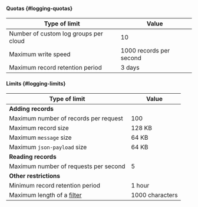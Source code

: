 #### Quotas {#logging-quotas}

| Type of limit | Value |
| ----- | ----- |
| Number of custom log groups per cloud | 10 |
| Maximum write speed | 1000 records per second |
| Maximum record retention period | 3 days |

#### Limits {#logging-limits}

| Type of limit | Value |
| ----- | ----- |
| **Adding records** |
| Maximum number of records per request | 100 |
| Maximum record size | 128 KB |
| Maximum `message` size | 64 KB |
| Maximum `json-payload` size | 64 KB |
| **Reading records** |
| Maximum number of requests per second | 5 |
| **Other restrictions** |
| Minimum record retention period | 1 hour |
| Maximum length of a [filter](../../logging/concepts/filter.md#how-to) | 1000 characters |
